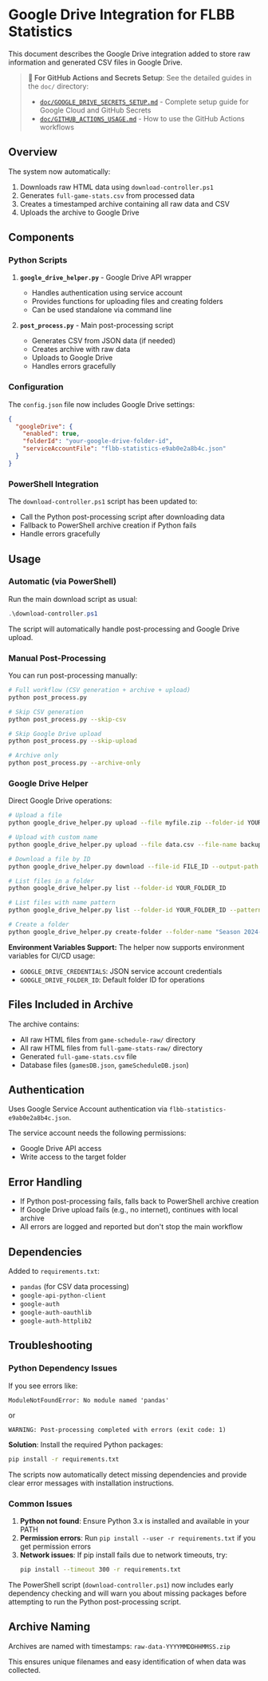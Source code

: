 # Google Drive Integration for FLBB Statistics

This document describes the Google Drive integration added to store raw information and generated CSV files in Google Drive.

> **📖 For GitHub Actions and Secrets Setup**: See the detailed guides in the `doc/` directory:
> - [`doc/GOOGLE_DRIVE_SECRETS_SETUP.md`](doc/GOOGLE_DRIVE_SECRETS_SETUP.md) - Complete setup guide for Google Cloud and GitHub Secrets
> - [`doc/GITHUB_ACTIONS_USAGE.md`](doc/GITHUB_ACTIONS_USAGE.md) - How to use the GitHub Actions workflows

## Overview

The system now automatically:
1. Downloads raw HTML data using `download-controller.ps1`
2. Generates `full-game-stats.csv` from processed data
3. Creates a timestamped archive containing all raw data and CSV
4. Uploads the archive to Google Drive

## Components

### Python Scripts

1. **`google_drive_helper.py`** - Google Drive API wrapper
   - Handles authentication using service account
   - Provides functions for uploading files and creating folders
   - Can be used standalone via command line

2. **`post_process.py`** - Main post-processing script
   - Generates CSV from JSON data (if needed)
   - Creates archive with raw data
   - Uploads to Google Drive
   - Handles errors gracefully

### Configuration

The `config.json` file now includes Google Drive settings:

```json
{
  "googleDrive": {
    "enabled": true,
    "folderId": "your-google-drive-folder-id",
    "serviceAccountFile": "flbb-statistics-e9ab0e2a8b4c.json"
  }
}
```

### PowerShell Integration

The `download-controller.ps1` script has been updated to:
- Call the Python post-processing script after downloading data
- Fallback to PowerShell archive creation if Python fails
- Handle errors gracefully

## Usage

### Automatic (via PowerShell)

Run the main download script as usual:
```powershell
.\download-controller.ps1
```

The script will automatically handle post-processing and Google Drive upload.

### Manual Post-Processing

You can run post-processing manually:
```bash
# Full workflow (CSV generation + archive + upload)
python post_process.py

# Skip CSV generation
python post_process.py --skip-csv

# Skip Google Drive upload
python post_process.py --skip-upload

# Archive only
python post_process.py --archive-only
```

### Google Drive Helper

Direct Google Drive operations:
```bash
# Upload a file
python google_drive_helper.py upload --file myfile.zip --folder-id YOUR_FOLDER_ID

# Upload with custom name
python google_drive_helper.py upload --file data.csv --file-name backup-2024-01-15.csv

# Download a file by ID
python google_drive_helper.py download --file-id FILE_ID --output-path ./downloads

# List files in a folder
python google_drive_helper.py list --folder-id YOUR_FOLDER_ID

# List files with name pattern
python google_drive_helper.py list --folder-id YOUR_FOLDER_ID --pattern ".csv"

# Create a folder
python google_drive_helper.py create-folder --folder-name "Season 2024-25"
```

**Environment Variables Support:**
The helper now supports environment variables for CI/CD usage:
- `GOOGLE_DRIVE_CREDENTIALS`: JSON service account credentials
- `GOOGLE_DRIVE_FOLDER_ID`: Default folder ID for operations

## Files Included in Archive

The archive contains:
- All raw HTML files from `game-schedule-raw/` directory
- All raw HTML files from `full-game-stats-raw/` directory  
- Generated `full-game-stats.csv` file
- Database files (`gamesDB.json`, `gameScheduleDB.json`)

## Authentication

Uses Google Service Account authentication via `flbb-statistics-e9ab0e2a8b4c.json`.

The service account needs the following permissions:
- Google Drive API access
- Write access to the target folder

## Error Handling

- If Python post-processing fails, falls back to PowerShell archive creation
- If Google Drive upload fails (e.g., no internet), continues with local archive
- All errors are logged and reported but don't stop the main workflow

## Dependencies

Added to `requirements.txt`:
- `pandas` (for CSV data processing)
- `google-api-python-client`
- `google-auth`
- `google-auth-oauthlib`
- `google-auth-httplib2`

## Troubleshooting

### Python Dependency Issues

If you see errors like:
```
ModuleNotFoundError: No module named 'pandas'
```
or
```
WARNING: Post-processing completed with errors (exit code: 1)
```

**Solution**: Install the required Python packages:
```bash
pip install -r requirements.txt
```

The scripts now automatically detect missing dependencies and provide clear error messages with installation instructions.

### Common Issues

1. **Python not found**: Ensure Python 3.x is installed and available in your PATH
2. **Permission errors**: Run `pip install --user -r requirements.txt` if you get permission errors
3. **Network issues**: If pip install fails due to network timeouts, try:
   ```bash
   pip install --timeout 300 -r requirements.txt
   ```

The PowerShell script (`download-controller.ps1`) now includes early dependency checking and will warn you about missing packages before attempting to run the Python post-processing script.

## Archive Naming

Archives are named with timestamps: `raw-data-YYYYMMDDHHMMSS.zip`

This ensures unique filenames and easy identification of when data was collected.